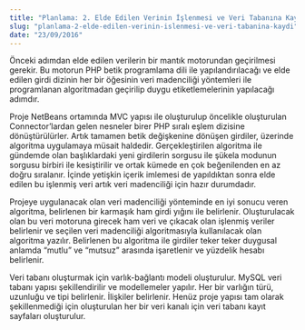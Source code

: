 ```yaml
---
title: "Planlama: 2. Elde Edilen Verinin İşlenmesi ve Veri Tabanına Kaydı"
slug: "planlama-2-elde-edilen-verinin-islenmesi-ve-veri-tabanina-kaydi"
date: "23/09/2016"
---
```


Önceki adımdan elde edilen verilerin bir mantık motorundan geçirilmesi gerekir. Bu
motorun PHP betik programlama dili ile yapılandırılacağı ve elde edilen girdi dizinin
her bir öğesinin veri madenciliği yöntemleri ile programlanan algoritmadan geçirilip
duygu etiketlemelerinin yapılacağı adımdır.

Proje NetBeans ortamında MVC yapısı ile oluşturulup öncelikle oluşturulan
Connector’lardan gelen nesneler birer PHP sıralı eşlem dizisine dönüştürülürler. Artık
tamamen betik değişkenine dönüşen girdiler, üzerinde algoritma uygulamaya müsait
haldedir. Gerçekleştirilen algoritma ile gündemde olan başlıklardaki yeni girdilerin
sorgusu ile şükela modunun sorgusu birbiri ile kesiştirilir ve ortak kümede en çok
beğenilenden en az doğru sıralanır. İçinde yetişkin içerik imlemesi de yapıldıktan
sonra elde edilen bu işlenmiş veri artık veri madenciliği için hazır durumdadır.

Projeye uygulanacak olan veri madenciliği yönteminde en iyi sonucu veren algoritma,
belirlenen bir karmaşık ham girdi yığını ile belirlenir. Oluşturulacak olan bu veri
motoruna girecek ham veri ve çıkacak olan işlenmiş veriler belirlenir ve seçilen veri
madenciliği algoritmasıyla kullanılacak olan algoritma yazılır. Belirlenen bu algoritma
ile girdiler teker teker duygusal anlamda “mutlu” ve “mutsuz” arasında işaretlenir ve
yüzdelik hesabı belirlenir.

Veri tabanı oluşturmak için varlık-bağlantı modeli oluşturulur. MySQL veri tabanı
yapısı şekillendirilir ve modellemeler yapılır. Her bir varlığın türü, uzunluğu ve tipi
belirlenir. İlişkiler belirlenir. Henüz proje yapısı tam olarak şekillenmediği için
oluşturulan her bir veri kanalı için veri tabanı kayıt sayfaları oluşturulur.
